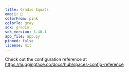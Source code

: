 ```yaml
---
title: Gradio Squats
emoji: 🏢
colorFrom: pink
colorTo: gray
sdk: gradio
sdk_version: 3.40.1
app_file: app.py
pinned: false
license: mit
---
```


Check out the configuration reference at https://huggingface.co/docs/hub/spaces-config-reference
